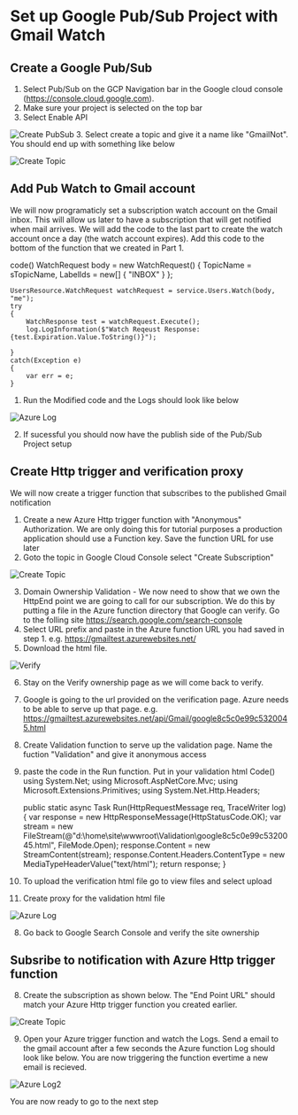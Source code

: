 # Set up Google Pub/Sub Project with Gmail Watch

## Create a Google Pub/Sub

1. Select Pub/Sub on the GCP Navigation bar in the Google cloud console (https://console.cloud.google.com).  
2. Make sure your project is selected on the top bar
3. Select Enable API

![Create PubSub](https://github.com/Zycroft/Azure-Gmail-integration/blob/master/Part%202%20-%20Google%20Pub%20%20Sub%20Gmail%20Watch/Resources/GCP1.png?raw=true)
3. Select create a topic and give it a name like "GmailNot". You should end up with something like below

![Create Topic](https://github.com/Zycroft/Azure-Gmail-integration/blob/master/Part%202%20-%20Google%20Pub%20%20Sub%20Gmail%20Watch/Resources/GCP2.png?raw=true)

## Add Pub Watch to Gmail account

We will now programaticly set a subscription watch account on the Gmail inbox. This will allow us later to have a subscription that will get notified when mail arrives.  We will add the code to the last part to create the watch account once a day (the watch account expires).  Add this code to the bottom of the function that we created in Part 1.

code()
    WatchRequest body = new WatchRequest()
    {
        TopicName = sTopicName,
        LabelIds = new[] { "INBOX" }
    };

    UsersResource.WatchRequest watchRequest = service.Users.Watch(body, "me");
    try
    {
        WatchResponse test = watchRequest.Execute();
        log.LogInformation($"Watch Reqeust Response: {test.Expiration.Value.ToString()}");

    }
    catch(Exception e)
    {
        var err = e;
    }

1. Run the Modified code and the Logs should look like below

![Azure Log](https://github.com/Zycroft/Azure-Gmail-integration/blob/master/Part%202%20-%20Google%20Pub%20%20Sub%20Gmail%20Watch/Resources/Azure1.png?raw=true)

2. If sucessful you should now have the publish side of the Pub/Sub Project setup

## Create Http trigger and verification proxy

We will now create a trigger function that subscribes to the published Gmail notification

1. Create a new Azure Http trigger function with "Anonymous" Authorization. We are only doing this for tutorial purposes a production application should use a Function key. Save the function URL for use later
2. Goto the topic in Google Cloud Console select "Create Subscription"

![Create Topic](https://github.com/Zycroft/Azure-Gmail-integration/blob/master/Part%202%20-%20Google%20Pub%20%20Sub%20Gmail%20Watch/Resources/GCP3.png?raw=true)

3. Domain Ownership Validation - We now need to show that we own the HttpEnd point we are going to call for our subscription.  We do this by putting a file in the Azure function directory that Google can verify.  Go to the folling site <https://search.google.com/search-console>
4. Select URL prefix and paste in the Azure function URL you had saved in step 1. e.g. <https://gmailtest.azurewebsites.net/>
5. Download the html file.

![Verify](https://github.com/Zycroft/Azure-Gmail-integration/blob/master/Part%202%20-%20Google%20Pub%20%20Sub%20Gmail%20Watch/Resources/GCP5.png?raw=true)

6. Stay on the Verify ownership page as we will come back to verify.
7. Google is going to the url provided on the verification page.  Azure needs to be able to serve up that page. e.g. <https://gmailtest.azurewebsites.net/api/Gmail/google8c5c0e99c5320045.html>
8. Create Validation function to serve up the validation page. Name the fuction "Validation" and give it anonymous access
9. paste the code in the Run function. Put in your validation html
Code()
    using System.Net;
    using Microsoft.AspNetCore.Mvc;
    using Microsoft.Extensions.Primitives;
    using System.Net.Http.Headers;

    public static async Task<HttpResponseMessage> Run(HttpRequestMessage req, TraceWriter log)
    {
        var response = new HttpResponseMessage(HttpStatusCode.OK);
        var stream = new FileStream(@"d:\home\site\wwwroot\Validation\google8c5c0e99c5320045.html", FileMode.Open);
        response.Content = new StreamContent(stream);
        response.Content.Headers.ContentType = new MediaTypeHeaderValue("text/html");
        return response;
    }
6. To upload the verification html file go to view files and select upload
7. Create proxy for the validation html file

![Azure Log](https://github.com/Zycroft/Azure-Gmail-integration/blob/master/Part%202%20-%20Google%20Pub%20%20Sub%20Gmail%20Watch/Resources/Azure3.png?raw=true)

8. Go back to Google Search Console and verify the site ownership

## Subsribe to notification with Azure Http trigger function

8. Create the subscription as shown below.  The "End Point URL" should match your Azure Http trigger function you created earlier.

![Create Topic](https://github.com/Zycroft/Azure-Gmail-integration/blob/master/Part%202%20-%20Google%20Pub%20%20Sub%20Gmail%20Watch/Resources/GCP4.png?raw=true)

9. Open your Azure trigger function and watch the Logs.  Send a email to the gmail account after a few seconds the Azure function Log should look like below.  You are now triggering the function evertime a new email is recieved.

![Azure Log2](https://github.com/Zycroft/Azure-Gmail-integration/blob/master/Part%202%20-%20Google%20Pub%20%20Sub%20Gmail%20Watch/Resources/Azure4.png?raw=true)

You are now ready to go to the next step
